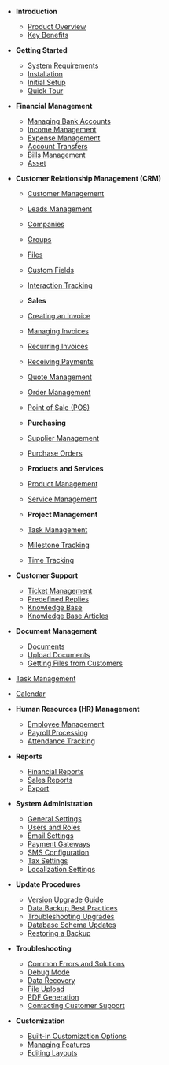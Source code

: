 - **Introduction**

  - [Product Overview](overview.md)
  - [Key Benefits](benefits.md)

- **Getting Started**

  - [System Requirements](system-requirements.md)
  - [Installation](installation.md)
  - [Initial Setup](initia-setup.md)
  - [Quick Tour](quick-tour.md)

- **Financial Management**

  - [Managing Bank Accounts](financial-management/bank-accounts.md)
  - [Income Management](financial-management/income-management.md)
  - [Expense Management](financial-management/expense-management.md)
  - [Account Transfers](financial-management/account-transfers.md)
  - [Bills Management](financial-management/bills-management.md)
  - [Asset](financial-management/asset-managementt.md)

- **Customer Relationship Management (CRM)**

  - [Customer Management](customer-relationship-management/customer-management.md)
  - [Leads Management](customer-relationship-management/leads-management.md)
  - [Companies](customer-relationship-management/companies.md)
  - [Groups](customer-relationship-management/groups.md)
  - [Files](customer-relationship-management/files.md)
  - [Custom Fields](customer-relationship-management/custom-fields.md)
  - [Interaction Tracking](customer-relationship-management/interaction-tracking.md)

  - **Sales**

  - [Creating an Invoice](sales/creating-an-invoice.md)
  - [Managing Invoices](sales/managing-invoices.md)
  - [Recurring Invoices](sales/recurring-invoices.md)
  - [Receiving Payments](sales/Receiving-Payments.md)
  - [Quote Management](sales/Quote-Management.md)
  - [Order Management](sales/Order-Management.md)
  - [Point of Sale (POS)](sales/Point-of-Sale.md)

  - **Purchasing**

  - [Supplier Management](Purchasing/Supplier-Management.md)
  - [Purchase Orders](Purchasing/Purchase-Orders.md)

  - **Products and Services**

  - [Product Management](Product/Product-Management.md)
  - [Service Management](Purchasing/Service-Management.md)

  - **Project Management**

  - [Task Management](Task-Management/Task-Management.md)
  - [Milestone Tracking](Task-Management/Milestone-Tracking.md)
  - [Time Tracking](Task-Management/Time-Tracking.md)

- **Customer Support**

  - [Ticket Management](customer-support/ticket-management.md)
  - [Predefined Replies](customer-support/predefined-replies.md)
  - [Knowledge Base](customer-support/knowledge-base.md)
  - [Knowledge Base Articles](customer-support/knowledge-base-articles.md)

- **Document Management**

  - [Documents](document-management/documents.md)
  - [Upload Documents](document-management/upload-documents.md)
  - [Getting Files from Customers](document-management/getting-files-from-customers.md)

- [Task Management](task-management.md)
- [Calendar](calendar.md)

- **Human Resources (HR) Management**

  - [Employee Management](hrm/employee-management.md)
  - [Payroll Processing](hrm/payroll-processing.md)
  - [Attendance Tracking](hrm/attendance-tracking.md)

- **Reports**
  - [Financial Reports](reports/financial-reports.md)
  - [Sales Reports](reports/sales-reports.md)
  - [Export](reports/export.md)
  
- **System Administration**
  - [General Settings](settings/general-settings.md)
  - [Users and Roles](settings/users-and-roles.md)
  - [Email Settings](settings/email-settings.md)
  - [Payment Gateways](settings/payment-gateways.md)
  - [SMS Configuration](settings/sms-settings.md)
  - [Tax Settings](settings/tax-settings.md)
  - [Localization Settings](settings/localization.md)

- **Update Procedures**
  - [Version Upgrade Guide](upgrade/version-upgrade.md)
  - [Data Backup Best Practices](upgrade/data-backup.md)
  - [Troubleshooting Upgrades](upgrade/troubleshooting-upgrades.md)
  - [Database Schema Updates](upgrade/database-schema.md)
  - [Restoring a Backup](upgrade/restore-backup.md)

- **Troubleshooting**
  - [Common Errors and Solutions](troubleshooting/common-errors.md)
  - [Debug Mode](troubleshooting/debugging.md)
  - [Data Recovery](troubleshooting/data-recovery.md)
  - [File Upload](troubleshooting/file-upload.md)
  - [PDF Generation](troubleshooting/pdf-generation.md)
  - [Contacting Customer Support](troubleshooting/customer-support.md)

- **Customization**
  - [Built-in Customization Options](customization/built-in-options.md)
  - [Managing Features](customization/managing-features.md)
  - [Editing Layouts](customization/editing-layouts.md)